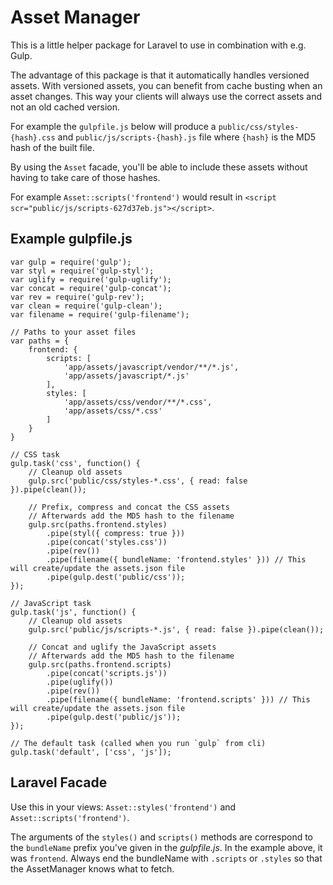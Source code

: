 # Asset Manager

This is a little helper package for Laravel to use in combination with e.g. Gulp.

The advantage of this package is that it automatically handles versioned assets. With versioned assets, you can benefit from cache busting when an asset changes. This way your clients will always use the correct assets and not an old cached version.

For example the `gulpfile.js` below will produce a `public/css/styles-{hash}.css` and `public/js/scripts-{hash}.js` file where `{hash}` is the MD5 hash of the built file.

By using the `Asset` facade, you'll be able to include these assets without having to take care of those hashes.

For example `Asset::scripts('frontend')` would result in `<script scr="public/js/scripts-627d37eb.js"></script>`.

## Example gulpfile.js

```
var gulp = require('gulp');
var styl = require('gulp-styl'); 
var uglify = require('gulp-uglify');
var concat = require('gulp-concat');
var rev = require('gulp-rev');
var clean = require('gulp-clean');
var filename = require('gulp-filename');

// Paths to your asset files
var paths = {
    frontend: {
        scripts: [
            'app/assets/javascript/vendor/**/*.js', 
            'app/assets/javascript/*.js'
        ],
        styles: [
            'app/assets/css/vendor/**/*.css',
            'app/assets/css/*.css'
        ]
    }
}

// CSS task
gulp.task('css', function() {
    // Cleanup old assets
    gulp.src('public/css/styles-*.css', { read: false }).pipe(clean());

    // Prefix, compress and concat the CSS assets
    // Afterwards add the MD5 hash to the filename
    gulp.src(paths.frontend.styles)
        .pipe(styl({ compress: true }))
        .pipe(concat('styles.css'))
        .pipe(rev())
        .pipe(filename({ bundleName: 'frontend.styles' })) // This will create/update the assets.json file
        .pipe(gulp.dest('public/css'));
});

// JavaScript task
gulp.task('js', function() {
    // Cleanup old assets
    gulp.src('public/js/scripts-*.js', { read: false }).pipe(clean());

    // Concat and uglify the JavaScript assets
    // Afterwards add the MD5 hash to the filename
    gulp.src(paths.frontend.scripts)
        .pipe(concat('scripts.js'))
        .pipe(uglify())
        .pipe(rev())
        .pipe(filename({ bundleName: 'frontend.scripts' })) // This will create/update the assets.json file
        .pipe(gulp.dest('public/js'));
});

// The default task (called when you run `gulp` from cli)
gulp.task('default', ['css', 'js']);
```

## Laravel Facade

Use this in your views: `Asset::styles('frontend')` and `Asset::scripts('frontend')`.

The arguments of the `styles()` and `scripts()` methods are correspond to the `bundleName` prefix you've given in the *gulpfile.js*. In the example above, it was `frontend`. Always end the bundleName with `.scripts` or `.styles` so that the AssetManager knows what to fetch.
